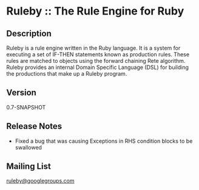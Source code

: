 Ruleby :: The Rule Engine for Ruby
==================================

Description
-----------
Ruleby is a rule engine written in the Ruby language. It is a system for executing a set 
of IF-THEN statements known as production rules. These rules are matched to objects using 
the forward chaining Rete algorithm. Ruleby provides an internal Domain Specific Language 
(DSL) for building the productions that make up a Ruleby program.

Version 
-------
0.7-SNAPSHOT

Release Notes
-------------
+  Fixed a bug that was causing Exceptions in RHS condition blocks to be swallowed

Mailing List
------------
ruleby@googlegroups.com

